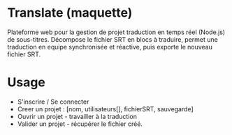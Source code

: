 # Translate (maquette)
  Plateforme web pour la gestion de projet traduction en temps réel (Node.js) de sous-titres. 
  Décompose le fichier SRT en blocs à traduire, permet une traduction en equipe synchronisée et réactive, puis exporte le nouveau fichier SRT.
 
# Usage
  * S'inscrire / Se connecter
  * Creer un projet : [nom, utilisateurs[], fichierSRT, sauvegarde]
  * Ouvrir un projet - travailler à la traduction
  * Valider un projet - récupérer le fichier créé.
